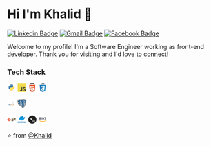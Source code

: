 # Hi I'm Khalid 👋
[![Linkedin Badge](https://img.shields.io/badge/-khalid-blue?style=flat&logo=Linkedin&logoColor=white&link=https://www.linkedin.com/in/khalidadamu/)](https://www.linkedin.com/in/khalidadamu/)
[![Gmail Badge](https://img.shields.io/badge/-khalidbox720-c14438?style=flat&logo=Gmail&logoColor=white&link=mailto:khalidbox720@hotmail.com)](mailto:khalidbox720@hotmail.com)
[![Facebook Badge](https://img.shields.io/badge/-khalidadamu.github.io-%231877F2.svg?&style=flat-square&logoColor=white&link=https://github.com/khalidadamu)](https://github.com/khalidadamu)

Welcome to my profile! I'm a Software Engineer working as front-end developer. Thank you for visiting and I'd love to [connect](https://www.linkedin.com/in/khalidadamu/)!



### Tech Stack 
<code><img height="20" src="https://raw.githubusercontent.com/github/explore/80688e429a7d4ef2fca1e82350fe8e3517d3494d/topics/python/python.png"></code>
<code><img height="20" src="https://raw.githubusercontent.com/github/explore/80688e429a7d4ef2fca1e82350fe8e3517d3494d/topics/javascript/javascript.png"></code>
<code><img height="20" src="https://raw.githubusercontent.com/github/explore/80688e429a7d4ef2fca1e82350fe8e3517d3494d/topics/html/html.png"></code>
<code><img height="20" src="https://raw.githubusercontent.com/github/explore/80688e429a7d4ef2fca1e82350fe8e3517d3494d/topics/css/css.png"></code>


<code><img height="20" src="https://raw.githubusercontent.com/github/explore/80688e429a7d4ef2fca1e82350fe8e3517d3494d/topics/mysql/mysql.png"></code>
<code><img height="20" src="https://raw.githubusercontent.com/github/explore/80688e429a7d4ef2fca1e82350fe8e3517d3494d/topics/postgresql/postgresql.png"></code>

<code><img height="20" src="https://raw.githubusercontent.com/github/explore/80688e429a7d4ef2fca1e82350fe8e3517d3494d/topics/git/git.png"></code>
<code><img height="20" src="https://raw.githubusercontent.com/github/explore/80688e429a7d4ef2fca1e82350fe8e3517d3494d/topics/docker/docker.png"></code>
<code><img height="20" src="https://raw.githubusercontent.com/github/explore/80688e429a7d4ef2fca1e82350fe8e3517d3494d/topics/terminal/terminal.png"></code>
<code><img height="20" src="https://raw.githubusercontent.com/github/explore/80688e429a7d4ef2fca1e82350fe8e3517d3494d/topics/aws/aws.png"></code>




 
⭐️ from [@Khalid](https://github.com/khalidadamu)
